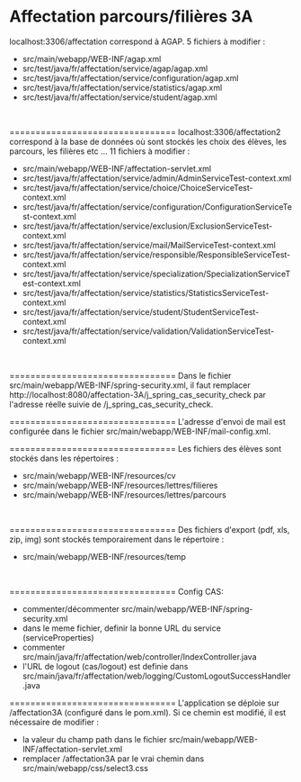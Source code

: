 Affectation parcours/filières 3A 
================================

localhost:3306/affectation correspond à AGAP. 5 fichiers à modifier :
* src/main/webapp/WEB-INF/agap.xml
* src/test/java/fr/affectation/service/agap/agap.xml
* src/test/java/fr/affectation/service/configuration/agap.xml
* src/test/java/fr/affectation/service/statistics/agap.xml
* src/test/java/fr/affectation/service/student/agap.xml
<br />

================================
localhost:3306/affectation2 correspond à la base de données où sont stockés les choix des élèves, les parcours, les filières etc ... 11 fichiers à modifier :
* src/main/webapp/WEB-INF/affectation-servlet.xml
* src/test/java/fr/affectation/service/admin/AdminServiceTest-context.xml
* src/test/java/fr/affectation/service/choice/ChoiceServiceTest-context.xml
* src/test/java/fr/affectation/service/configuration/ConfigurationServiceTest-context.xml
* src/test/java/fr/affectation/service/exclusion/ExclusionServiceTest-context.xml
* src/test/java/fr/affectation/service/mail/MailServiceTest-context.xml
* src/test/java/fr/affectation/service/responsible/ResponsibleServiceTest-context.xml
* src/test/java/fr/affectation/service/specialization/SpecializationServiceTest-context.xml
* src/test/java/fr/affectation/service/statistics/StatisticsServiceTest-context.xml
* src/test/java/fr/affectation/service/student/StudentServiceTest-context.xml
* src/test/java/fr/affectation/service/validation/ValidationServiceTest-context.xml
<br />

================================
Dans le fichier src/main/webapp/WEB-INF/spring-security.xml, il faut remplacer http://localhost:8080/affectation-3A/j_spring_cas_security_check par l'adresse réelle suivie de /j_spring_cas_security_check.
<br />

================================
L'adresse d'envoi de mail est configurée dans le fichier src/main/webapp/WEB-INF/mail-config.xml.
<br />

================================
Les fichiers des élèves sont stockés dans les répertoires :
* src/main/webapp/WEB-INF/resources/cv
* src/main/webapp/WEB-INF/resources/lettres/filieres
* src/main/webapp/WEB-INF/resources/lettres/parcours
<br />

================================
Des fichiers d'export (pdf, xls, zip, img) sont stockés temporairement dans le répertoire :
* src/main/webapp/WEB-INF/resources/temp
<br />

================================
Config CAS:
 * commenter/décommenter src/main/webapp/WEB-INF/spring-security.xml 
 * dans le meme fichier, definir la bonne URL du service (serviceProperties)
 * commenter src/main/java/fr/affectation/web/controller/IndexController.java
 * l'URL de logout (cas/logout) est definie dans src/main/java/fr/affectation/web/logging/CustomLogoutSuccessHandler.java

================================
L'application se déploie sur /affectation3A (configuré dans le pom.xml). Si ce chemin est modifié, il est nécessaire de modifier :
* la valeur du champ path dans le fichier src/main/webapp/WEB-INF/affectation-servlet.xml
* remplacer /affectation3A par le vrai chemin dans src/main/webapp/css/select3.css
